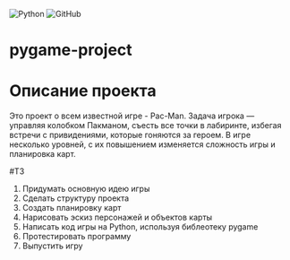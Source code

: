 ![Python](https://img.shields.io/badge/python-3670A0?style=for-the-badge&logo=python&logoColor=ffdd54) ![GitHub](https://img.shields.io/badge/github-%23121011.svg?style=for-the-badge&logo=github&logoColor=white)

# pygame-project

# Описание проекта
Это проект о всем известной игре - Pac-Man. Задача игрока — управляя колобком Пакманом, съесть все точки в лабиринте, избегая встречи с привидениями, которые гоняются за героем. В игре несколько уровней, с их повышением изменяется сложность игры и планировка карт.

#ТЗ
1. Придумать основную идею игры 
2. Сделать структуру проекта 
3. Создать планировку карт
4. Нарисовать эскиз персонажей и объектов карты
5. Написать код игры на Python, используя библеотеку pygame
6. Протестировать программу
7. Выпустить игру
